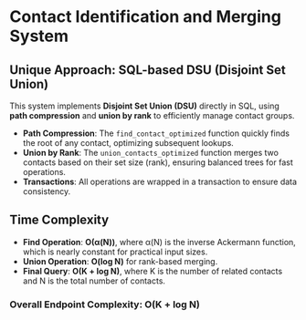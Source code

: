 # Contact Identification and Merging System

## Unique Approach: SQL-based DSU (Disjoint Set Union)

This system implements **Disjoint Set Union (DSU)** directly in SQL, using **path compression** and **union by rank** to efficiently manage contact groups.

- **Path Compression**: The `find_contact_optimized` function quickly finds the root of any contact, optimizing subsequent lookups.
- **Union by Rank**: The `union_contacts_optimized` function merges two contacts based on their set size (rank), ensuring balanced trees for fast operations.
- **Transactions**: All operations are wrapped in a transaction to ensure data consistency.

## Time Complexity

- **Find Operation**: **O(α(N))**, where α(N) is the inverse Ackermann function, which is nearly constant for practical input sizes.
- **Union Operation**: **O(log N)** for rank-based merging.
- **Final Query**: **O(K + log N)**, where K is the number of related contacts and N is the total number of contacts.

### Overall Endpoint Complexity: **O(K + log N)**
